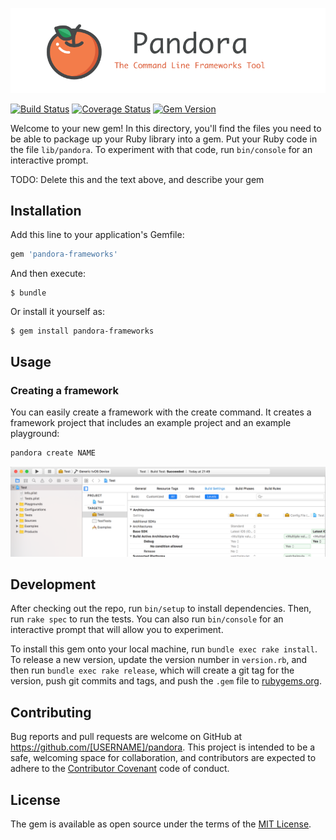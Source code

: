 ![headers](assets/header.png)

[![Build Status](https://travis-ci.org/frameworkoriented/pandora.svg?branch=master)](https://travis-ci.org/frameworkoriented/pandora)
[![Coverage Status](https://coveralls.io/repos/github/frameworkoriented/pandora/badge.svg)](https://coveralls.io/github/frameworkoriented/pandora)
[![Gem Version](https://badge.fury.io/rb/pandora-frameworks.svg)](https://badge.fury.io/rb/pandora-frameworks)

Welcome to your new gem! In this directory, you'll find the files you need to be able to package up your Ruby library into a gem. Put your Ruby code in the file `lib/pandora`. To experiment with that code, run `bin/console` for an interactive prompt.

TODO: Delete this and the text above, and describe your gem

## Installation

Add this line to your application's Gemfile:

```ruby
gem 'pandora-frameworks'
```

And then execute:

    $ bundle

Or install it yourself as:

    $ gem install pandora-frameworks

## Usage

### Creating a framework

You can easily create a framework with the create command. It creates a framework project that includes an example project and an example playground:

```bash
pandora create NAME
```

![headers](assets/example.png)

## Development

After checking out the repo, run `bin/setup` to install dependencies. Then, run `rake spec` to run the tests. You can also run `bin/console` for an interactive prompt that will allow you to experiment.

To install this gem onto your local machine, run `bundle exec rake install`. To release a new version, update the version number in `version.rb`, and then run `bundle exec rake release`, which will create a git tag for the version, push git commits and tags, and push the `.gem` file to [rubygems.org](https://rubygems.org).

## Contributing

Bug reports and pull requests are welcome on GitHub at https://github.com/[USERNAME]/pandora. This project is intended to be a safe, welcoming space for collaboration, and contributors are expected to adhere to the [Contributor Covenant](http://contributor-covenant.org) code of conduct.


## License

The gem is available as open source under the terms of the [MIT License](http://opensource.org/licenses/MIT).

